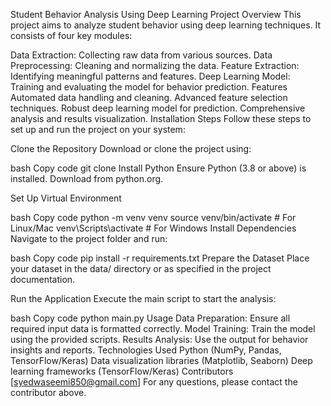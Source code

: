 Student Behavior Analysis Using Deep Learning
Project Overview
This project aims to analyze student behavior using deep learning techniques. It consists of four key modules:

Data Extraction: Collecting raw data from various sources.
Data Preprocessing: Cleaning and normalizing the data.
Feature Extraction: Identifying meaningful patterns and features.
Deep Learning Model: Training and evaluating the model for behavior prediction.
Features
Automated data handling and cleaning.
Advanced feature selection techniques.
Robust deep learning model for prediction.
Comprehensive analysis and results visualization.
Installation Steps
Follow these steps to set up and run the project on your system:

Clone the Repository
Download or clone the project using:

bash
Copy code
git clone <repository-url>
Install Python
Ensure Python (3.8 or above) is installed. Download from python.org.

Set Up Virtual Environment

bash
Copy code
python -m venv venv
source venv/bin/activate  # For Linux/Mac
venv\Scripts\activate     # For Windows
Install Dependencies
Navigate to the project folder and run:

bash
Copy code
pip install -r requirements.txt
Prepare the Dataset
Place your dataset in the data/ directory or as specified in the project documentation.

Run the Application
Execute the main script to start the analysis:

bash
Copy code
python main.py
Usage
Data Preparation: Ensure all required input data is formatted correctly.
Model Training: Train the model using the provided scripts.
Results Analysis: Use the output for behavior insights and reports.
Technologies Used
Python (NumPy, Pandas, TensorFlow/Keras)
Data visualization libraries (Matplotlib, Seaborn)
Deep learning frameworks (TensorFlow/Keras)
Contributors [syedwaseemi850@gmail.com]
For any questions, please contact the contributor above.
